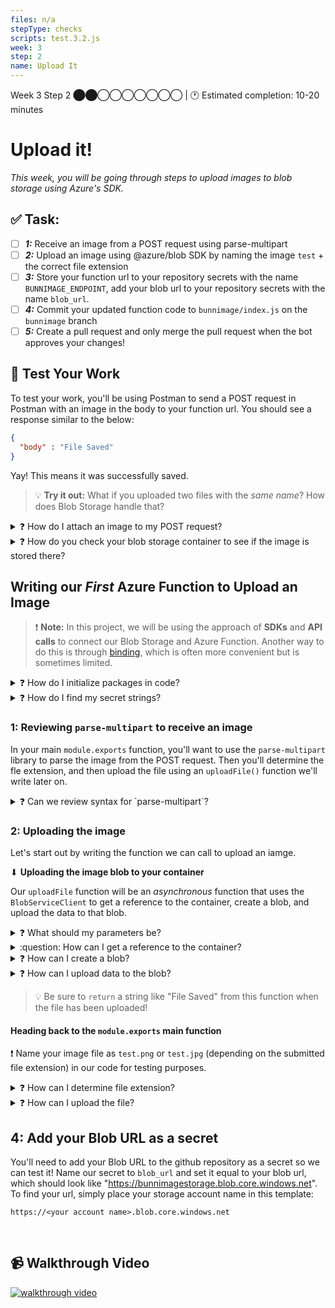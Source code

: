 ```yaml
---
files: n/a
stepType: checks
scripts: test.3.2.js
week: 3
step: 2
name: Upload It
---
```


Week 3 Step 2 ⬤⬤◯◯◯◯◯◯◯ | 🕐 Estimated completion: 10-20 minutes

# Upload it!
*This week, you will be going through steps to upload images to blob storage using Azure's SDK.*

## ✅  Task:

- [ ] ***1:*** Receive an image from a POST request using parse-multipart
- [ ] ***2:*** Upload an image using @azure/blob SDK by naming the image `test` + the correct file extension
- [ ] ***3:*** Store your function url to your repository secrets with the name `BUNNIMAGE_ENDPOINT`, add your blob url to your repository secrets with the name `blob_url`.
- [ ] ***4:*** Commit your updated function code to `bunnimage/index.js` on the `bunnimage` branch
- [ ] ***5:*** Create a pull request and only merge the pull request when the bot approves your changes! 

## 🚧 Test Your Work

To test your work, you'll be using Postman to send a POST request in Postman with an image in the body to your function url. You should see a response similar to the below:

```JSON
{
  "body" : "File Saved"
}
```
Yay! This means it was successfully saved.

> 💡 **Try it out:** What if you uploaded two files with the *same name*? How does Blob Storage handle that?

<details>
<summary>❓ How do I attach an image to my POST request?</summary>
</br>

1. Get your `bunnimage` function url

2. Use Postman to make a POST request to your functional url

    ![image](https://user-images.githubusercontent.com/49426183/120075487-4e669c00-c056-11eb-8049-d2e00c766525.png)

3. You will need to send body data with your request:
    - The Body tab in Postman allows you to specify the data you need to send with a request
    - You can send various different types of body data to suit your API
    - Website forms often send data to APIs as multipart/form-data
    - You can replicate this in Postman using the form-data Body tab
    - Be sure to check File instead of Text, since we'll be posting an image instead of a JSON object

    ![image](https://user-images.githubusercontent.com/49426183/120075704-393e3d00-c057-11eb-8d99-7dfe8d5fd584.png)

</details>

<details>
<summary>❓ How do you check your blob storage container to see if the image is stored there?</summary>
</br>

![image](https://user-images.githubusercontent.com/69332964/180457592-2d380233-f691-4b32-952f-7aafbf7f8fc1.png)

<br><br>
</details>

## Writing our *First* Azure Function to Upload an Image

> ❗️ **Note:** In this project, we will be using the approach of **SDKs** and **API calls** to connect our Blob Storage and Azure Function. Another way to do this is through [binding](https://docs.microsoft.com/azure/azure-functions/functions-triggers-bindings?tabs=csharp), which is often more convenient but is sometimes limited.

<details>
<summary>❓ How do I initialize packages in code?</summary>
</br>

> ❗️ **Reminder:** Recall that in Week 2 Step 3, you learned how to store secrets in a file named `local.settings.json`. This is where you should store your connection string to keep it safe!

1. Use this [tutorial](https://docs.microsoft.com/en-us/azure/azure-functions/functions-how-to-use-azure-function-app-settings) to add in your own connection string from your storage container
    - The storage container is the one you created in step 1
    - Navigate to the container and find your connection string
2. Add the following lines of code to the top of your index.js file:
    ```js
    const multipart = require("parse-multipart")
    const connectionString = process.env.AZURE_STORAGE_CONNECTION_STRING;
    const { BlobServiceClient } = require("@azure/storage-blob");
    ```
    - Take note of the `process.env` value being assigned to `connectionString`. `AZURE_STORAGE_CONNECTION_STRING` is the name of the environment variable. 

<br><br>
</details>

<details>
<summary>❓ How do I find my secret strings?</summary>
</br>

These are the same ones you added in your repository secrets in step 1. Here is a review:

![image](https://user-images.githubusercontent.com/69332964/180458042-ea437c2a-49a9-4ad2-8bd4-4269a7333418.png)

![image](https://user-images.githubusercontent.com/69332964/180458283-610ad0a4-9d3b-44f0-889f-609086c25a65.png)

- *Note: You'll need to store these strings in [environment variables](https://docs.microsoft.com/en-us/azure/app-service/configure-common) as well, if you don't want to accidentally commit them. You can access these with `process.env['thesecretname']`*

</details>

### 1: Reviewing `parse-multipart` to receive an image
In your main `module.exports` function, you'll want to use the `parse-multipart` library to parse the image from the POST request. Then you'll determine the fle extension, and then upload the file using an `uploadFile()` function we'll write later on.

<details>
<summary>❓ Can we review syntax for `parse-multipart`?</summary>
</br>

To parse a request's body, you can use the following lines of code:

```js
const boundary = multipart.getBoundary(req.headers['content-type']);
const body = req.body;
const parsedBody = multipart.Parse(body, boundary);
```

</details>

### 2: Uploading the image
Let's start out by writing the function we can call to upload an iamge.

⬇ **Uploading the image blob to your container**

Our `uploadFile` function will be an *asynchronous* function that uses the `BlobServiceClient` to get a reference to the container, create a blob, and upload the data to that blob.

<details>
<summary>❓ What should my parameters be?</summary>

The signature of your `uploadFile()` function should look something like:

```js
async function uploadFile(parsedBody, ext)
```

</details>

<details>
<summary>:question: How can I get a reference to the container?</summary>

```js
const blobServiceClient = BlobServiceClient.fromConnectionString(connectionString);
const containerName = "<YOUR_CONTAINER_NAME>";
const containerClient = blobServiceClient.getContainerClient(containerName);    // Get a reference to a container
```

</details>

<details>
<summary>❓ How can I create a blob?</summary>

```js
const blobName = 'test.' + ext;    // Create the container
const blockBlobClient = containerClient.getBlockBlobClient(blobName); // Get a block blob client
```
Based on previous code we've written and logic, fill in the blanks!

</details>

<details>
<summary>❓ How can I upload data to the blob?</summary>

```js
const uploadBlobResponse = await blockBlobClient.upload(parsedBody[0].data, parsedBody[0].data.length);
```

</details>

> :bulb: Be sure to `return` a string like "File Saved" from this function when the file has been uploaded!

#### Heading back to the `module.exports` main function

:exclamation: Name your image file as `test.png` or `test.jpg` (depending on the submitted file extension) in our code for testing purposes.

<details>
<summary>❓ How can I determine file extension?</summary>
</br>

You can use a series of if-else statements like the ones below:

```js
let filetype = parsedBody[0].type;
if (filetype == "image/png") {
    ext = "png";
} else if (filetype == "image/jpeg") {
    ext = "jpeg";
} else if (filetype == "image/jpg") {
    ext = "jpg"
} else {
    username = "invalidimage"
    ext = "";
}
```

</details>

<details>
<summary>❓ How can I upload the file?</summary>
</br>

In this case, we'll just call the `uploadFile()` function that we wrote earlier.

```js
let responseMessage = await uploadFile(parsedBody, ext);
context.res = {
    body: responseMessage
};
```

</details>

## 4: Add your Blob URL as a secret

You'll need to add your Blob URL to the github repository as a secret so we can test it! Name our secret to `blob_url` and set it equal to your blob url, which should look like "https://bunnimagestorage.blob.core.windows.net". To find your url, simply place your storage account name in this template:
```
https://<your account name>.blob.core.windows.net
```

<br />

## 📹 Walkthrough Video
[![walkthrough video](https://img.youtube.com/vi/6d9A8UbblT8/0.jpg)](https://www.youtube.com/watch?v=6d9A8UbblT8)
